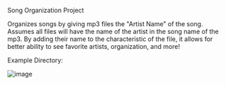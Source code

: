 Song Organization Project

Organizes songs by giving mp3 files the "Artist Name" of the song. Assumes all files will have the name of the artist in the song name of the mp3.
By adding their name to the characteristic of the file, it allows for better ability to see favorite artists, organization, and more!

Example Directory:


![image](https://user-images.githubusercontent.com/46518456/114639895-ca15b080-9c83-11eb-9d6c-db651f9d242f.png)
